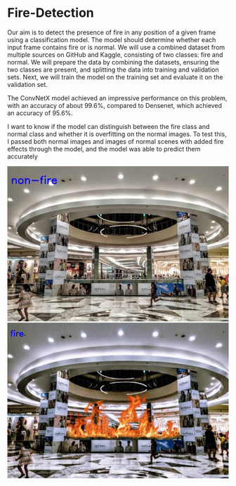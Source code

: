# Fire-Detection

Our aim is to detect the presence of fire in any position of a given frame using a classification model. The model should determine whether each input frame contains fire or is normal. We will use a combined dataset from multiple sources on GitHub and Kaggle, consisting of two classes: fire and normal. We will prepare the data by combining the datasets, ensuring the two classes are present, and splitting the data into training and validation sets. Next, we will train the model on the training set and evaluate it on the validation set. 

The ConvNetX model achieved an impressive performance on this problem, with an accuracy of about 99.6%, compared to Densenet, which achieved an accuracy of 95.6%.

I want to know if the model can distinguish between the fire class and normal class and whether it is overfitting on the normal images. To test this, I passed both normal images and images of normal scenes with added fire effects through the model, and the model was able to predict them accurately

![Alt text](https://github.com/TmohamedashrafT/Fire-Detection/blob/main/normal.jpg)
![Alt text](https://github.com/TmohamedashrafT/Fire-Detection/blob/main/Fire.jpg)
